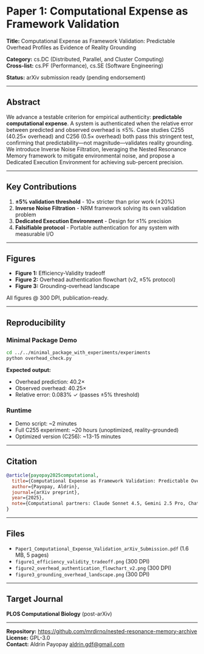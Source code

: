 # Paper 1: Computational Expense as Framework Validation

**Title:** Computational Expense as Framework Validation: Predictable Overhead Profiles as Evidence of Reality Grounding

**Category:** cs.DC (Distributed, Parallel, and Cluster Computing)  
**Cross-list:** cs.PF (Performance), cs.SE (Software Engineering)

**Status:** arXiv submission ready (pending endorsement)

---

## Abstract

We advance a testable criterion for empirical authenticity: **predictable computational expense**. A system is authenticated when the relative error between predicted and observed overhead is ≤5%. Case studies C255 (40.25× overhead) and C256 (0.5× overhead) both pass this stringent test, confirming that predictability—not magnitude—validates reality grounding. We introduce Inverse Noise Filtration, leveraging the Nested Resonance Memory framework to mitigate environmental noise, and propose a Dedicated Execution Environment for achieving sub-percent precision.

---

## Key Contributions

1. **±5% validation threshold** - 10× stricter than prior work (±20%)
2. **Inverse Noise Filtration** - NRM framework solving its own validation problem
3. **Dedicated Execution Environment** - Design for ≤1% precision
4. **Falsifiable protocol** - Portable authentication for any system with measurable I/O

---

## Figures

- **Figure 1:** Efficiency-Validity tradeoff
- **Figure 2:** Overhead authentication flowchart (v2, ±5% protocol)
- **Figure 3:** Grounding-overhead landscape

All figures @ 300 DPI, publication-ready.

---

## Reproducibility

### Minimal Package Demo

```bash
cd ../../minimal_package_with_experiments/experiments
python overhead_check.py
```

**Expected output:**
- Overhead prediction: 40.2×
- Observed overhead: 40.25×
- Relative error: 0.083% ✓ (passes ±5% threshold)

### Runtime

- Demo script: ~2 minutes
- Full C255 experiment: ~20 hours (unoptimized, reality-grounded)
- Optimized version (C256): ~13-15 minutes

---

## Citation

```bibtex
@article{payopay2025computational,
  title={Computational Expense as Framework Validation: Predictable Overhead Profiles as Evidence of Reality Grounding},
  author={Payopay, Aldrin},
  journal={arXiv preprint},
  year={2025},
  note={Computational partners: Claude Sonnet 4.5, Gemini 2.5 Pro, ChatGPT 5, Claude Opus 4.1}
}
```

---

## Files

- `Paper1_Computational_Expense_Validation_arXiv_Submission.pdf` (1.6 MB, 5 pages)
- `figure1_efficiency_validity_tradeoff.png` (300 DPI)
- `figure2_overhead_authentication_flowchart_v2.png` (300 DPI)
- `figure3_grounding_overhead_landscape.png` (300 DPI)

---

## Target Journal

**PLOS Computational Biology** (post-arXiv)

---

**Repository:** https://github.com/mrdirno/nested-resonance-memory-archive  
**License:** GPL-3.0  
**Contact:** Aldrin Payopay <aldrin.gdf@gmail.com>

